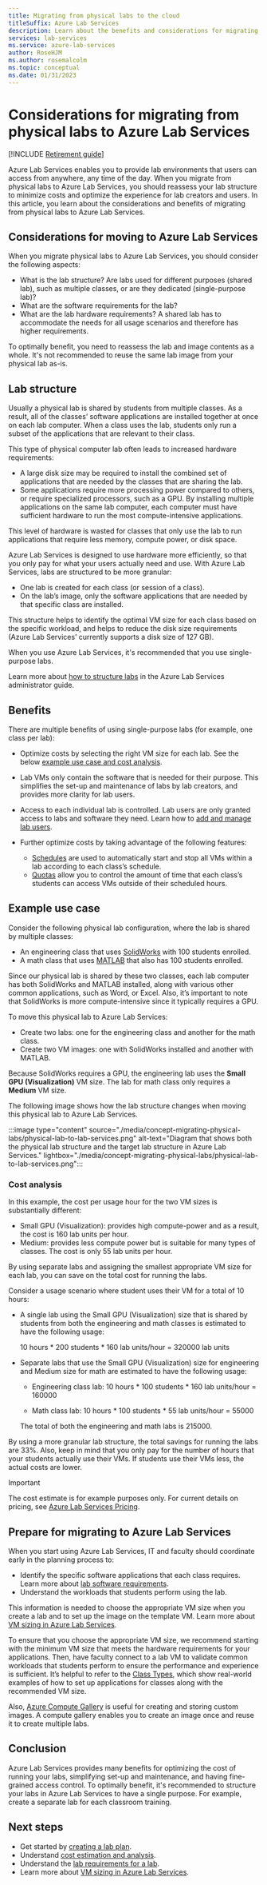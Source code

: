 ```yaml
---
title: Migrating from physical labs to the cloud
titleSuffix: Azure Lab Services
description: Learn about the benefits and considerations for migrating from physical labs to Azure Lab Services. Understand how to configure your labs to optimize costs.
services: lab-services
ms.service: azure-lab-services
author: RoseHJM
ms.author: rosemalcolm
ms.topic: conceptual
ms.date: 01/31/2023
---
```


# Considerations for migrating from physical labs to Azure Lab Services

[!INCLUDE [Retirement guide](./includes/retirement-banner.md)]

Azure Lab Services enables you to provide lab environments that users can access from anywhere, any time of the day. When you migrate from physical labs to Azure Lab Services, you should reassess your lab structure to minimize costs and optimize the experience for lab creators and users. In this article, you learn about the considerations and benefits of migrating from physical labs to Azure Lab Services.

## Considerations for moving to Azure Lab Services

When you migrate physical labs to Azure Lab Services, you should consider the following aspects:

- What is the lab structure? Are labs used for different purposes (shared lab), such as multiple classes, or are they dedicated (single-purpose lab)?
- What are the software requirements for the lab?
- What are the lab hardware requirements? A shared lab has to accommodate the needs for all usage scenarios and therefore has higher requirements.

To optimally benefit, you need to reassess the lab and image contents as a whole. It's not recommended to reuse the same lab image from your physical lab as-is.

## Lab structure

Usually a physical lab is shared by students from multiple classes. As a result, all of the classes’ software applications are installed together at once on each lab computer. When a class uses the lab, students only run a subset of the applications that are relevant to their class.

This type of physical computer lab often leads to increased hardware requirements:

- A large disk size may be required to install the combined set of applications that are needed by the classes that are sharing the lab.
- Some applications require more processing power compared to others, or require specialized processors, such as a GPU. By installing multiple applications on the same lab computer, each computer must have sufficient hardware to run the most compute-intensive applications.

This level of hardware is wasted for classes that only use the lab to run applications that require less memory, compute power, or disk space.

Azure Lab Services is designed to use hardware more efficiently, so that you only pay for what your users actually need and use. With Azure Lab Services, labs are structured to be more granular:

- One lab is created for each class (or session of a class).
- On the lab’s image, only the software applications that are needed by that specific class are installed.

This structure helps to identify the optimal VM size for each class based on the specific workload, and helps to reduce the disk size requirements (Azure Lab Services’ currently supports a disk size of 127 GB).

When you use Azure Lab Services, it's recommended that you use single-purpose labs.

Learn more about [how to structure labs](./administrator-guide.md#lab) in the Azure Lab Services administrator guide.

## Benefits

There are multiple benefits of using single-purpose labs (for example, one class per lab):

- Optimize costs by selecting the right VM size for each lab. See the below [example use case and cost analysis](#example-use-case).

- Lab VMs only contain the software that is needed for their purpose. This simplifies the set-up and maintenance of labs by lab creators, and provides more clarity for lab users.

- Access to each individual lab is controlled. Lab users are only granted access to labs and software they need. Learn how to [add and manage lab users](./how-to-manage-lab-users.md).

- Further optimize costs by taking advantage of the following features:

    - [Schedules](./how-to-create-schedules.md) are used to automatically start and stop all VMs within a lab according to each class’s schedule. 
    - [Quotas](./how-to-manage-lab-users.md#set-quotas-for-users) allow you to control the amount of time that each class’s students can access VMs outside of their scheduled hours.

## Example use case

Consider the following physical lab configuration, where the lab is shared by multiple classes:

- An engineering class that uses [SolidWorks](./class-type-solidworks.md) with 100 students enrolled. 
- A math class that uses [MATLAB](./class-type-matlab.md) that also has 100 students enrolled. 

Since our physical lab is shared by these two classes, each lab computer has both SolidWorks and MATLAB installed, along with various other common applications, such as Word, or Excel. Also, it’s important to note that SolidWorks is more compute-intensive since it typically requires a GPU.

To move this physical lab to Azure Lab Services:

- Create two labs: one for the engineering class and another for the math class.
- Create two VM images: one with SolidWorks installed and another with MATLAB.

Because SolidWorks requires a GPU, the engineering lab uses the **Small GPU (Visualization)** VM size. The lab for math class only requires a **Medium** VM size.

The following image shows how the lab structure changes when moving this physical lab to Azure Lab Services.

:::image type="content" source="./media/concept-migrating-physical-labs/physical-lab-to-lab-services.png" alt-text="Diagram that shows both the physical lab structure and the target lab structure in Azure Lab Services." lightbox="./media/concept-migrating-physical-labs/physical-lab-to-lab-services.png":::

### Cost analysis

In this example, the cost per usage hour for the two VM sizes is substantially different:

- Small GPU (Visualization): provides high compute-power and as a result, the cost is 160 lab units per hour.
- Medium: provides less compute power but is suitable for many types of classes. The cost is only 55 lab units per hour.

By using separate labs and assigning the smallest appropriate VM size for each lab, you can save on the total cost for running the labs.

Consider a usage scenario where student uses their VM for a total of 10 hours:

- A single lab using the Small GPU (Visualization) size that is shared by students from both the engineering and math classes is estimated to have the following usage:

    10 hours * 200 students * 160 lab units/hour = 320000 lab units

- Separate labs that use the Small GPU (Visualization) size for engineering and Medium size for math are estimated to have the following usage:

    - Engineering class lab: 10 hours * 100 students * 160 lab units/hour = 160000

    - Math class lab: 10 hours * 100 students * 55 lab units/hour  = 55000

    The total of both the engineering and math labs is 215000.

By using a more granular lab structure, the total savings for running the labs are 33%. Also, keep in mind that you only pay for the number of hours that your students actually use their VMs. If students use their VMs less, the actual costs are lower.

>[!IMPORTANT]
> The cost estimate is for example purposes only. For current details on pricing, see [Azure Lab Services Pricing](https://azure.microsoft.com/pricing/details/lab-services/).

## Prepare for migrating to Azure Lab Services

When you start using Azure Lab Services, IT and faculty should coordinate early in the planning process to: 

- Identify the specific software applications that each class requires. Learn more about [lab software requirements](./setup-guide.md#what-software-requirements-does-the-class-have).
- Understand the workloads that students perform using the lab. 

This information is needed to choose the appropriate VM size when you create a lab and to set up the image on the template VM. Learn more about [VM sizing in Azure Lab Services](./administrator-guide.md#vm-sizing).

To ensure that you choose the appropriate VM size, we recommend starting with the minimum VM size that meets the hardware requirements for your applications.  Then, have faculty connect to a lab VM to validate common workloads that students perform to ensure the performance and experience is sufficient.  It’s helpful to refer to the [Class Types](./class-types.md), which show real-world examples of how to set up applications for classes along with the recommended VM size.

Also, [Azure Compute Gallery](./how-to-use-shared-image-gallery.md) is useful for creating and storing custom images. A compute gallery enables you to create an image once and reuse it to create multiple labs.

## Conclusion

Azure Lab Services provides many benefits for optimizing the cost of running your labs, simplifying set-up and maintenance, and having fine-grained access control. To optimally benefit, it's recommended to structure your labs in Azure Lab Services to have a single purpose. For example, create a separate lab for each classroom training.

## Next steps

- Get started by [creating a lab plan](./quick-create-lab-plan-portal.md).
- Understand [cost estimation and analysis](./cost-management-guide.md).
- Understand the [lab requirements for a lab](./setup-guide.md#understand-the-lab-requirements-of-your-class).
- Learn more about [VM sizing in Azure Lab Services](./administrator-guide.md#vm-sizing).